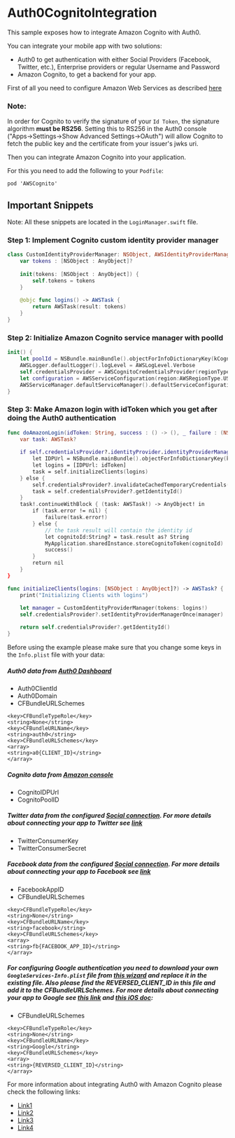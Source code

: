 # Auth0CognitoIntegration

This sample exposes how to integrate Amazon Cognito with Auth0.

You can integrate your mobile app with two solutions: 
- Auth0 to get authentication with either Social Providers (Facebook, Twitter, etc.), Enterprise providers or regular Username and Password
- Amazon Cognito, to get a backend for your app.

First of all you need to configure Amazon Web Services as described [here](https://auth0.com/blog/integrating-auth0-with-amazon-cognito-in-ios/)

### Note: 
In order for Cognito to verify the signature of your `Id Token`, the signature algorithm **must be RS256**. Setting this to RS256 in the Auth0 console ("Apps->Settings->Show Advanced Settings->OAuth") will allow Cognito to fetch the public key and the certificate from your issuer's jwks uri.

Then you can integrate Amazon Cognito into your application. 

For this you need to add the following to your `Podfile`:
```
pod 'AWSCognito'
```

## Important Snippets

Note: All these snippets are located in the `LoginManager.swift` file.

### Step 1: Implement Cognito custom identity provider manager 
```swift
class CustomIdentityProviderManager: NSObject, AWSIdentityProviderManager{
    var tokens : [NSObject : AnyObject]?
    
    init(tokens: [NSObject : AnyObject]) {
        self.tokens = tokens
    }
    
    @objc func logins() -> AWSTask {
        return AWSTask(result: tokens)
    }
}
```
### Step 2: Initialize Amazon Cognito service manager with poolId 
```swift
init() {
    let poolId = NSBundle.mainBundle().objectForInfoDictionaryKey(kCognitoPoolId) as! String
    AWSLogger.defaultLogger().logLevel = AWSLogLevel.Verbose
    self.credentialsProvider = AWSCognitoCredentialsProvider(regionType:AWSRegionType.USWest2, identityPoolId:poolId)
    let configuration = AWSServiceConfiguration(region:AWSRegionType.USWest2, credentialsProvider:self.credentialsProvider)
    AWSServiceManager.defaultServiceManager().defaultServiceConfiguration = configuration
}
```
### Step 3: Make Amazon login with idToken which you get after doing the Auth0 authentication 
```swift
func doAmazonLogin(idToken: String, success : () -> (), _ failure : (NSError) -> ()) {
    var task: AWSTask?
    
    if self.credentialsProvider?.identityProvider.identityProviderManager == nil || idToken != MyApplication.sharedInstance.retrieveIdToken() {
        let IDPUrl = NSBundle.mainBundle().objectForInfoDictionaryKey(kCognitoIDPUrl) as! String
        let logins = [IDPUrl: idToken]
        task = self.initializeClients(logins)
    } else {
        self.credentialsProvider?.invalidateCachedTemporaryCredentials()
        task = self.credentialsProvider?.getIdentityId()
    }
    task!.continueWithBlock { (task: AWSTask!) -> AnyObject! in
        if (task.error != nil) {
            failure(task.error!)
        } else {
            // the task result will contain the identity id
            let cognitoId:String? = task.result as? String
            MyApplication.sharedInstance.storeCognitoToken(cognitoId)
            success()
        }
        return nil
    }
}

func initializeClients(logins: [NSObject : AnyObject]?) -> AWSTask? {
    print("Initializing Clients with logins")
    
    let manager = CustomIdentityProviderManager(tokens: logins!)
    self.credentialsProvider?.setIdentityProviderManagerOnce(manager)

    return self.credentialsProvider?.getIdentityId()
}
```

Before using the example please make sure that you change some keys in the `Info.plist` file with your data:

##### Auth0 data from [Auth0 Dashboard](https://manage.auth0.com/#/applications)
- Auth0ClientId
- Auth0Domain
- CFBundleURLSchemes

```
<key>CFBundleTypeRole</key>
<string>None</string>
<key>CFBundleURLName</key>
<string>auth0</string>
<key>CFBundleURLSchemes</key>
<array>
<string>a0{CLIENT_ID}</string>
</array>
```

##### Cognito data from [Amazon console](https://console.aws.amazon.com/iam/home?#providers)
- CognitoIDPUrl
- CognitoPoolID 

##### Twitter data from the configured [Social connection](https://manage.auth0.com/#/connections/social). For more details about connecting your app to Twitter see [link](https://auth0.com/docs/connections/social/twitter)
- TwitterConsumerKey
- TwitterConsumerSecret

##### Facebook data from the configured [Social connection](https://manage.auth0.com/#/connections/social). For more details about connecting your app to Facebook see [link](https://auth0.com/docs/connections/social/facebook)
- FacebookAppID
- CFBundleURLSchemes

```
<key>CFBundleTypeRole</key>
<string>None</string>
<key>CFBundleURLName</key>
<string>facebook</string>
<key>CFBundleURLSchemes</key>
<array>
<string>fb{FACEBOOK_APP_ID}</string>
</array>
```

##### For configuring Google authentication you need to download your own `GoogleServices-Info.plist` file from [this wizard](https://developers.google.com/mobile/add?platform=ios) and replace it in the existing file. Also please find the  REVERSED_CLIENT_ID in this file and add it to the CFBundleURLSchemes. For more details about connecting your app to Google see [this link](https://auth0.com/docs/connections/social/google) and [this iOS doc](https://auth0.com/docs/libraries/lock-ios/native-social-authentication#google):

- CFBundleURLSchemes

```
<key>CFBundleTypeRole</key>
<string>None</string>
<key>CFBundleURLName</key>
<string>Google</string>
<key>CFBundleURLSchemes</key>
<array>
<string>{REVERSED_CLIENT_ID}</string>
</array>
```

For more information about integrating Auth0 with Amazon Cognito please check the following links:

* [Link1](https://auth0.com/blog/integrating-auth0-with-amazon-cognito-in-ios/)
* [Link2](http://docs.aws.amazon.com/mobile/sdkforios/developerguide/)
* [Link3](https://forums.aws.amazon.com/thread.jspa?messageID=696941)
* [Link4](http://docs.aws.amazon.com/cognito/latest/developerguide/open-id.html)
